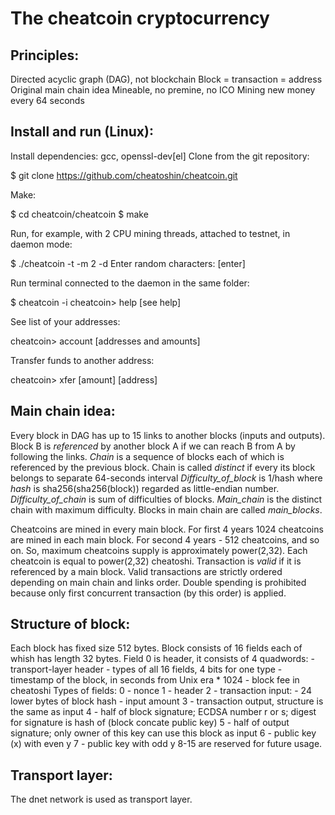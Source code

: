 The cheatcoin cryptocurrency
============================

Principles:
----------

Directed acyclic graph (DAG), not blockchain
Block = transaction = address
Original main chain idea
Mineable, no premine, no ICO
Mining new money every 64 seconds


Install and run (Linux):
-----------------------

Install dependencies: gcc, openssl-dev[el]
Clone from the git repository:

$ git clone https://github.com/cheatoshin/cheatcoin.git

Make:

$ cd cheatcoin/cheatcoin
$ make

Run, for example, with 2 CPU mining threads, attached to testnet, in daemon mode:

$ ./cheatcoin -t -m 2 -d
Enter random characters: [enter]

Run terminal connected to the daemon in the same folder:

$ cheatcoin -i
cheatcoin> help
[see help]

See list of your addresses:

cheatcoin> account
[addresses and amounts]

Transfer funds to another address:

cheatcoin> xfer [amount] [address]


Main chain idea:
---------------

Every block in DAG has up to 15 links to another blocks (inputs and outputs).
Block B is _referenced_ by another block A if we can reach B from A by following the links.
_Chain_ is a sequence of blocks each of which is referenced by the previous block.
Chain is called _distinct_ if every its block belongs to separate 64-seconds interval
_Difficulty_of_block_ is 1/hash where _hash_ is sha256(sha256(block)) regarded as little-endian number.
_Difficulty_of_chain_ is sum of difficulties of blocks.
_Main_chain_ is the distinct chain with maximum difficulty.
Blocks in main chain are called _main_blocks_.

Cheatcoins are mined in every main block.
For first 4 years 1024 cheatcoins are mined in each main block.
For second 4 years - 512 cheatcoins, and so on.
So, maximum cheatcoins supply is approximately power(2,32).
Each cheatcoin is equal to power(2,32) cheatoshi.
Transaction is _valid_ if it is referenced by a main block.
Valid transactions are strictly ordered depending on main chain and links order.
Double spending is prohibited because only first concurrent transaction (by this order) is applied.


Structure of block:
------------------

Each block has fixed size 512 bytes.
Block consists of 16 fields each of whish has length 32 bytes.
Field 0 is header, it consists of 4 quadwords:
    - transport-layer header
	- types of all 16 fields, 4 bits for one type
	- timestamp of the block, in seconds from Unix era * 1024
	- block fee in cheatoshi
Types of fields:
    0 - nonce
	1 - header
	2 - transaction input:
	    - 24 lower bytes of block hash
		- input amount
	3 - transaction output, structure is the same as input
	4 - half of block signature; ECDSA number r or s; digest for signature is hash of (block concate public key)
	5 - half of output signature; only owner of this key can use this block as input
	6 - public key (x) with even y
	7 - public key with odd y
	8-15 are reserved for future usage.


Transport layer:
---------------

The dnet network is used as transport layer.
